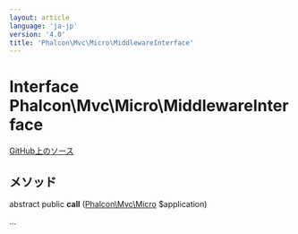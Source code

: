 ```yaml
---
layout: article
language: 'ja-jp'
version: '4.0'
title: 'Phalcon\Mvc\Micro\MiddlewareInterface'
---
```

# Interface **Phalcon\Mvc\Micro\MiddlewareInterface**

<a href="https://github.com/phalcon/cphalcon/tree/v4.0.0/phalcon/mvc/micro/middlewareinterface.zep" class="btn btn-default btn-sm">GitHub上のソース</a>

## メソッド

abstract public **call** ([Phalcon\Mvc\Micro](Phalcon_Mvc_Micro) $application)

...